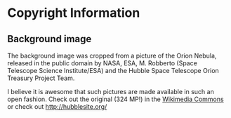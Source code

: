 # Copyright Information

## Background image

The background image was cropped from a picture of the Orion Nebula,
released in the public domain by NASA, ESA, M. Robberto (Space Telescope Science Institute/ESA)
and the Hubble Space Telescope Orion Treasury Project Team.

I believe it is awesome that such pictures are made available in such an open fashion.
Check out the original (324 MP!) in the [Wikimedia Commons](https://commons.wikimedia.org/wiki/File:Orion_Nebula_-_Hubble_2006_mosaic_18000.jpg)
or check out http://hubblesite.org/